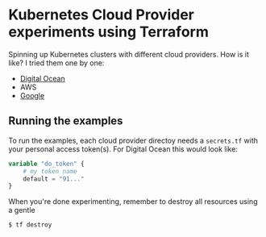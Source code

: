 # Kubernetes Cloud Provider experiments using Terraform

Spinning up Kubernetes clusters with different cloud providers. How is it like? I tried them one by one:

* [Digital Ocean](digital-ocean/)
* AWS
* [Google](google/)

## Running the examples

To run the examples, each cloud provider directoy needs a `secrets.tf` with your
personal access token(s). For Digital Ocean this would look like:

```terraform
variable "do_token" {
    # my token name
    default = "91..."
}
```

When you're done experimenting, remember to destroy all resources
using a gentle

```
$ tf destroy
```

